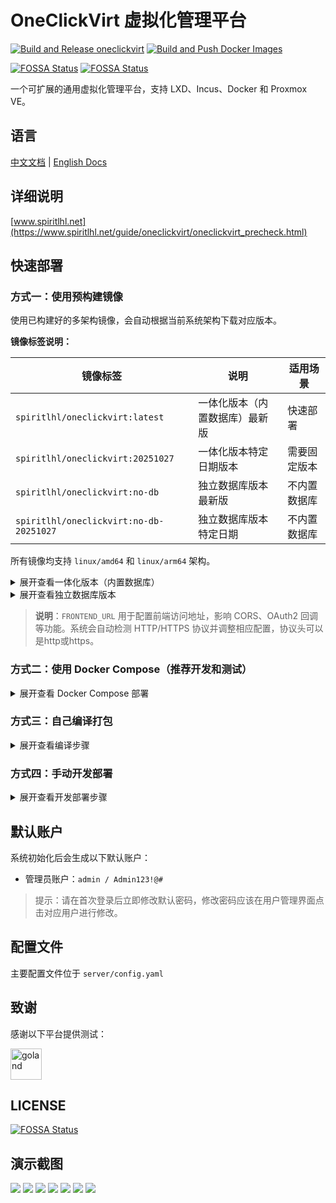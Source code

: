 # OneClickVirt 虚拟化管理平台

[![Build and Release oneclickvirt](https://github.com/oneclickvirt/oneclickvirt/actions/workflows/build.yml/badge.svg)](https://github.com/oneclickvirt/oneclickvirt/actions/workflows/build.yml) [![Build and Push Docker Images](https://github.com/oneclickvirt/oneclickvirt/actions/workflows/build_docker.yml/badge.svg)](https://github.com/oneclickvirt/oneclickvirt/actions/workflows/build_docker.yml)

[![FOSSA Status](https://app.fossa.com/api/projects/git%2Bgithub.com%2Foneclickvirt%2Foneclickvirt.svg?type=shield&issueType=license)](https://app.fossa.com/projects/git%2Bgithub.com%2Foneclickvirt%2Foneclickvirt?ref=badge_shield&issueType=license) [![FOSSA Status](https://app.fossa.com/api/projects/git%2Bgithub.com%2Foneclickvirt%2Foneclickvirt.svg?type=shield&issueType=security)](https://app.fossa.com/projects/git%2Bgithub.com%2Foneclickvirt%2Foneclickvirt?ref=badge_shield&issueType=security)

一个可扩展的通用虚拟化管理平台，支持 LXD、Incus、Docker 和 Proxmox VE。

## **语言**

[中文文档](README.md) | [English Docs](README_EN.md)

## 详细说明

[www.spiritlhl.net](https://www.spiritlhl.net/guide/oneclickvirt/oneclickvirt_precheck.html)

## 快速部署

### 方式一：使用预构建镜像

使用已构建好的多架构镜像，会自动根据当前系统架构下载对应版本。

**镜像标签说明：**

| 镜像标签 | 说明 | 适用场景 |
|---------|------|---------|
| `spiritlhl/oneclickvirt:latest` | 一体化版本（内置数据库）最新版 | 快速部署 |
| `spiritlhl/oneclickvirt:20251027` | 一体化版本特定日期版本 | 需要固定版本 |
| `spiritlhl/oneclickvirt:no-db` | 独立数据库版本最新版 | 不内置数据库 |
| `spiritlhl/oneclickvirt:no-db-20251027` | 独立数据库版本特定日期 | 不内置数据库 |

所有镜像均支持 `linux/amd64` 和 `linux/arm64` 架构。

<details>
<summary>展开查看一体化版本（内置数据库）</summary>

**基础使用（不配置域名）：**

```bash
docker run -d \
  --name oneclickvirt \
  -p 80:80 \
  -v oneclickvirt-data:/var/lib/mysql \
  -v oneclickvirt-storage:/app/storage \
  --restart unless-stopped \
  spiritlhl/oneclickvirt:latest
```

**配置域名访问：**

如果你需要配置域名，需要设置 `FRONTEND_URL` 环境变量：

```bash
docker run -d \
  --name oneclickvirt \
  -p 80:80 \
  -e FRONTEND_URL="https://your-domain.com" \
  -v oneclickvirt-data:/var/lib/mysql \
  -v oneclickvirt-storage:/app/storage \
  --restart unless-stopped \
  spiritlhl/oneclickvirt:latest
```

或者使用 GitHub Container Registry：

```bash
docker run -d \
  --name oneclickvirt \
  -p 80:80 \
  -e FRONTEND_URL="https://your-domain.com" \
  -v oneclickvirt-data:/var/lib/mysql \
  -v oneclickvirt-storage:/app/storage \

  --restart unless-stopped \
  ghcr.io/oneclickvirt/oneclickvirt:latest
```

</details>

<details>
<summary>展开查看独立数据库版本</summary>

使用外部数据库，镜像更小，启动更快：

```bash
docker run -d \
  --name oneclickvirt \
  -p 80:80 \
  -e FRONTEND_URL="https://your-domain.com" \
  -e DB_HOST="your-mysql-host" \
  -e DB_PORT="3306" \
  -e DB_NAME="oneclickvirt" \
  -e DB_USER="root" \
  -e DB_PASSWORD="your-password" \
  -v oneclickvirt-storage:/app/storage \
  --restart unless-stopped \
  spiritlhl/oneclickvirt:no-db
```

**环境变量说明：**
- `FRONTEND_URL`: 前端访问地址（必填，支持 http/https）
- `DB_HOST`: 数据库主机地址
- `DB_PORT`: 数据库端口（默认 3306）
- `DB_NAME`: 数据库名称
- `DB_USER`: 数据库用户名
- `DB_PASSWORD`: 数据库密码

</details>

> **说明**：`FRONTEND_URL` 用于配置前端访问地址，影响 CORS、OAuth2 回调等功能。系统会自动检测 HTTP/HTTPS 协议并调整相应配置，协议头可以是http或https。

### 方式二：使用 Docker Compose（推荐开发和测试）

<details>
<summary>展开查看 Docker Compose 部署</summary>

使用 Docker Compose 可以一键部署完整的开发环境，采用**分容器部署**架构，包括独立的前端容器、后端容器和数据库容器：

```bash
git clone https://github.com/oneclickvirt/oneclickvirt.git
cd oneclickvirt
docker-compose up -d --build
```

**默认配置说明：**

- 前端服务：`http://localhost:8888`
- 后端 API：通过前端代理访问
- MySQL 数据库：端口 3306，数据库名 `oneclickvirt`，无密码
- 数据持久化：
  - 数据库数据：`./data/mysql`
  - 应用存储：`./data/app/`

**初始化配置：**

首次访问时会进入初始化界面，数据库配置请填写：
- 数据库地址：`mysql`（容器名称，不是 127.0.0.1）
- 数据库端口：`3306`
- 数据库名称：`oneclickvirt`
- 数据库用户：`root`
- 数据库密码：留空（无密码）

**自定义端口（可选）：**

如果需要修改前端访问端口，编辑 `docker-compose.yaml` 文件中的 ports 配置：

```yaml
services:
  web:
    ports:
      - "你的端口:80"  # 例如 "80:80" 或 "8080:80"
```

**停止服务：**

```bash
docker-compose down
```

**查看日志：**

```bash
docker-compose logs -f
```

**清理数据：**

```bash
docker-compose down
rm -rf ./data
```

**升级服务：**

如果需要升级到最新版本，执行以下步骤：

```bash
# 1. 备份配置文件（重要！）
docker cp api:/app/config.yaml ./config.yaml.backup

# 2. 停止并删除容器（保留数据卷）
docker-compose down

# 3. 拉取最新代码并重新构建
git pull
docker-compose up -d --build

# 4. 恢复配置文件
docker cp ./config.yaml.backup api:/app/config.yaml
docker-compose restart api
```

> **重要说明**：
> - 配置文件 `config.yaml` 存储在容器内 `/app/config.yaml`，并**未挂载到宿主机**
> - 重新构建容器时会使用源码中的默认配置文件覆盖，因此**必须备份和恢复配置文件**
> - 数据库数据（`./data/mysql`）和应用存储（`./data/app/`）会通过数据卷持久化保留

</details>

### 方式三：自己编译打包

<details>
<summary>展开查看编译步骤</summary>

如果需要修改源码或自定义构建：

**一体化版本（内置数据库）：**

```bash
git clone https://github.com/oneclickvirt/oneclickvirt.git
cd oneclickvirt
docker build -t oneclickvirt .
docker run -d \
  --name oneclickvirt \
  -p 80:80 \
  -v oneclickvirt-data:/var/lib/mysql \
  -v oneclickvirt-storage:/app/storage \
  --restart unless-stopped \
  oneclickvirt
```

**独立数据库版本：**

```bash
git clone https://github.com/oneclickvirt/oneclickvirt.git
cd oneclickvirt
docker build -f Dockerfile.no-db -t oneclickvirt:no-db .
docker run -d \
  --name oneclickvirt \
  -p 80:80 \
  -e FRONTEND_URL="https://your-domain.com" \
  -e DB_HOST="your-mysql-host" \
  -e DB_PORT="3306" \
  -e DB_NAME="oneclickvirt" \
  -e DB_USER="root" \
  -e DB_PASSWORD="your-password" \
  -v oneclickvirt-storage:/app/storage \
  --restart unless-stopped \
  oneclickvirt:no-db
```

</details>

### 方式四：手动开发部署

<details>
<summary>展开查看开发部署步骤</summary>

#### 环境要求

* Go 1.24.5
* Node.js 22+
* MySQL 5.7+
* npm 或 yarn

#### 环境部署

1. 构建前端
```bash
cd web
npm i
npm run serve
```

2. 构建后端
```bash
cd server
go mod tidy
go run main.go
```

3. 开发模式下不需要反代后端，vite已自带后端代理请求。

5. 在mysql中创建一个空的数据库```oneclickvirt```，记录对应的账户和密码。

6. 访问前端地址，自动跳转到初始化界面，填写数据库信息和相关信息，点击初始化。

7. 完成初始化后会自动跳转到首页，可以开始开发测试了。

#### 本地开发

* 前端：[http://localhost:8080](http://localhost:8080)
* 后端 API：[http://localhost:8888](http://localhost:8888)
* API 文档：[http://localhost:8888/swagger/index.html](http://localhost:8888/swagger/index.html)

</details>

## 默认账户

系统初始化后会生成以下默认账户：

* 管理员账户：`admin / Admin123!@#`

> 提示：请在首次登录后立即修改默认密码，修改密码应该在用户管理界面点击对应用户进行修改。

## 配置文件

主要配置文件位于 `server/config.yaml`

## 致谢

感谢以下平台提供测试：

<a href="https://fossvps.org/" target="_blank">
  <img src="https://lowendspirit.com/uploads/userpics/793/nHSR7IOVIBO84.png" alt="goland" style="height: 50px;">
</a>

## LICENSE

[![FOSSA Status](https://app.fossa.com/api/projects/git%2Bgithub.com%2Foneclickvirt%2Foneclickvirt.svg?type=large&issueType=license)](https://app.fossa.com/projects/git%2Bgithub.com%2Foneclickvirt%2Foneclickvirt?ref=badge_large&issueType=license)

## 演示截图

![](./.back/1.png)
![](./.back/2.png)
![](./.back/3.png)
![](./.back/4.png)
![](./.back/5.png)
![](./.back/6.png)
![](./.back/7.png)